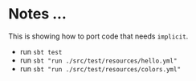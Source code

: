 # Notes ...

This is showing how to port code that needs `implicit`.

* run `sbt test`
* run `sbt "run ./src/test/resources/hello.yml"`
* run `sbt "run ./src/test/resources/colors.yml"`
